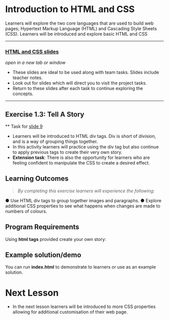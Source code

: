 # Introduction to HTML and CSS

Learners will explore the two core languages that are used to build web pages; Hypertext Markup Language (HTML) and Cascading Style Sheets (CSS). Learners will be introduced and explore basic HTML and CSS

---

### [HTML and CSS slides](https://docs.google.com/presentation/d/1SPuE9aGK1kVAGKBS7AWpVCGBHmIaZj7zh4DkeTrO57U/edit?usp=sharing)
*open in a new tab or window*

* These slides are ideal to be used along with team tasks. Slides include teacher notes.
* Look out for slides which will direct you to visit the project tasks.
* Return to these slides after each task to continue exploring the concepts. 

---
## Exercise 1.3:  Tell A Story
** Task for [slide 9](https://docs.google.com/presentation/d/1SPuE9aGK1kVAGKBS7AWpVCGBHmIaZj7zh4DkeTrO57U/edit?usp=sharing)
* Learners will be introduced to HTML div tags. Div is short of division, and is a way of grouping things together.  
* In this activity learners will practice using the div tag but also continue to apply previous tags to create their very own story. 
* **Extension task**: There is also the opportunity for learners who are feeling confident to manipulate the CSS to create a desired effect.


## Learning Outcomes

> *By completing this exercise learners will experience the following:*

●	Use HTML div tags to group together images and paragraphs.
●	Explore additional CSS properties to see what happens when changes are made to numbers of colours.


## Program Requirements
Using **html tags** provided create your own story:

## Example solution/demo

You can run **index.html** to demonstrate to learners or use as an example solution.


# Next Lesson
* In the next lesson learners will be introduced to more CSS properties allowing for additional customisation of their web page.